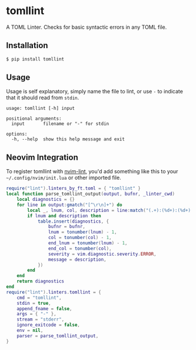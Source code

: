 # tomllint

A TOML Linter. Checks for basic syntactic errors in any TOML file.

## Installation

```bash
$ pip install tomllint
```

## Usage

Usage is self explanatory, simply name the file to lint, or use `-` to indicate that it should read
from `stdin`.

```
usage: tomllint [-h] input

positional arguments:
  input       filename or "-" for stdin

options:
  -h, --help  show this help message and exit
```

## Neovim Integration

To register tomllint with [nvim-lint](https://github.com/mfussenegger/nvim-lint), you'd add
something like this to your `~/.config/nvim/init.lua` or other imported file.

```lua
require("lint").linters_by_ft.toml = { "tomllint" }
local function parse_tomllint_output(output, bufnr, _linter_cwd)
	local diagnostics = {}
	for line in output:gmatch("[^\r\n]+") do
		local _, lnum, col, description = line:match("(.+):(%d+):(%d+): error: (.+)")
		if lnum and description then
			table.insert(diagnostics, {
				bufnr = bufnr,
				lnum = tonumber(lnum) - 1,
				col = tonumber(col) - 1,
				end_lnum = tonumber(lnum) - 1,
				end_col = tonumber(col),
				severity = vim.diagnostic.severity.ERROR,
				message = description,
			})
		end
	end
	return diagnostics
end
require("lint").linters.tomllint = {
	cmd = "tomllint",
	stdin = true,
	append_fname = false,
	args = { "-" },
	stream = "stderr",
	ignore_exitcode = false,
	env = nil,
	parser = parse_tomllint_output,
}
```
